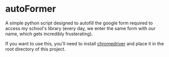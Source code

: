 # autoFormer

A simple python script designed to autofill the google form required to access
my school's library (every day, we enter the same form with our name, which
gets incredibly frusterating).

If you want to use this, you'll need to install [chromedriver](https://chromedriver.chromium.org)
and place it in the root directory of this project.
